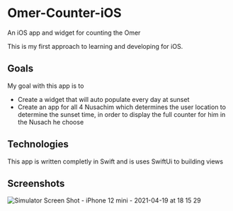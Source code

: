 # Omer-Counter-iOS
An iOS app and widget for counting the Omer

This is my first approach to learning and developing for iOS.

## Goals
My goal with this app is to 
* Create a widget that will auto populate every day at sunset
* Create an app for all 4 Nusachim which determines the user location to determine the sunset time, in order to display the full counter for him in the Nusach he choose
 
## Technologies
This app is written completly in Swift and is uses SwiftUi to building views

## Screenshots
![Simulator Screen Shot - iPhone 12 mini - 2021-04-19 at 18 15 29](https://user-images.githubusercontent.com/1846941/115260273-494f2c80-a13b-11eb-93e6-7f1f39d2a4b4.png)
